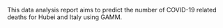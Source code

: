 This data analysis report aims to predict the number of COVID-19 related deaths for Hubei and Italy using
GAMM.

